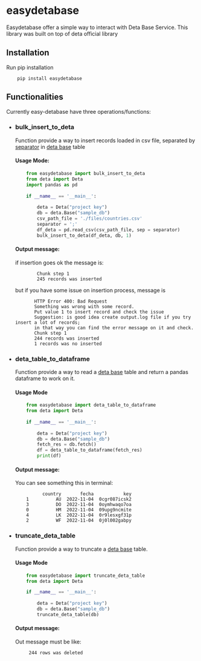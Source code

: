 # easydetabase

Easydetabase offer a simple way to interact with Deta Base Service.
This library was built on top of deta official library



## Installation

Run pip installation

```shell
    pip install easydetabase
```

## Functionalities

Currently easy-detabase have three operations/functions:

* ### bulk_insert_to_deta

    Function provide a way to insert records loaded in csv file, separated by [separator](https://pandas.pydata.org/docs/reference/api/pandas.read_csv.html) in [deta base](https://www.deta.sh/) table

    #### Usage Mode:

    ```python
        from easydetabase import bulk_insert_to_deta
        from deta import Deta
        import pandas as pd 
        
        if __name__ == '__main__':
        
            deta = Deta("project key")
            db = deta.Base("sample_db")
            csv_path_file = './files/countries.csv'
            separator = ';'
            df_deta = pd.read_csv(csv_path_file, sep = separator)
            bulk_insert_to_deta(df_deta, db, 1)
    ```
    #### Output message:

    if insertion goes ok the message is:
    
    ```shell
            Chunk step 1
            245 records was inserted
    ```
    but if you have some issue on insertion process, message is 

     ```shell
            HTTP Error 400: Bad Request
            Something was wrong with some record.
            Put value 1 to insert record and check the issue
            Suggestion: is good idea create output.log file if you try insert a lot of records;
            in that way you can find the error message on it and check.
            Chunk step 1
            244 records was inserted
            1 records was no inserted
    ```

* ### deta_table_to_dataframe
 
    Function provide a way to read a [deta base](https://www.deta.sh/) table and return a pandas dataframe to work on it.

    #### Usage Mode

    ```python
        from easydetabase import deta_table_to_dataframe
        from deta import Deta
        
        if __name__ == '__main__':
        
            deta = Deta("project key")
            db = deta.Base("sample_db")
            fetch_res = db.fetch()
            df = deta_table_to_dataframe(fetch_res)
            print(df)
    ```
    #### Output message:

    You can see something this in terminal:

    ```shell
              country       fecha           key
        1          AU  2022-11-04  0cgr087icsk2
        3          DO  2022-11-04  0oymhwaqo7oa
        0          HM  2022-11-04  09upg9ncmite
        4          LK  2022-11-04  0r9lesxgf31p
        2          WF  2022-11-04  0j0l002gabpy
    ```

* ### truncate_deta_table

    Function provide a way to truncate a [deta base](https://www.deta.sh/) table.

    #### Usage Mode
    ```python
        from easydetabase import truncate_deta_table
        from deta import Deta

        if __name__ == '__main__':
        
            deta = Deta("project key")
            db = deta.Base("sample_db")
            truncate_deta_table(db)
    ```
    #### Output message:

    Out message must be like:

   ```shell
        244 rows was deleted
    ```